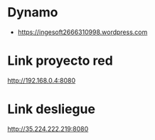 # Dynamo
- https://ingesoft2666310998.wordpress.com
# Link proyecto red
http://192.168.0.4:8080
# Link desliegue
http://35.224.222.219:8080

